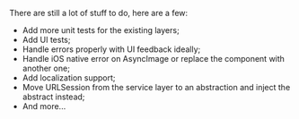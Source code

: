 There are still a lot of stuff to do, here are a few:
- Add more unit tests for the existing layers;
- Add UI tests;
- Handle errors properly with UI feedback ideally;
- Handle iOS native error on AsyncImage or replace the component with another one;
- Add localization support;
- Move URLSession from the service layer to an abstraction and inject the abstract instead;
- And more...
